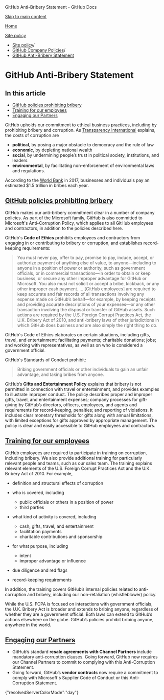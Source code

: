 GitHub Anti-Bribery Statement - GitHub Docs

[Skip to main content](#main-content)

[Home](/ru)

[Site policy](/ru/site-policy)

* [Site policy](/ru/site-policy)/
* [GitHub Company Policies](/ru/site-policy/github-company-policies)/
* [GitHub Anti-Bribery Statement](/ru/site-policy/github-company-policies/github-anti-bribery-statement)

GitHub Anti-Bribery Statement
==========

In this article
----------

* [GitHub policies prohibiting bribery](#github-policies-prohibiting-bribery)
* [Training for our employees](#training-for-our-employees)
* [Engaging our Partners](#engaging-our-partners)

GitHub upholds our commitment to ethical business practices, including by prohibiting bribery and corruption. As [Transparency International](https://www.transparency.org/what-is-corruption#costs-of-corruption) explains, the costs of corruption are

* **political**, by posing a major obstacle to democracy and the rule of law
* **economic**, by depleting national wealth
* **social**, by undermining people’s trust in political society, institutions, and leaders
* **environmental**, by facilitating non-enforcement of environmental laws and regulations.

According to the [World Bank](https://www.worldbank.org/en/topic/governance/brief/anti-corruption) in 2017, businesses and individuals pay an estimated $1.5 trillion in bribes each year.

[GitHub policies prohibiting bribery](#github-policies-prohibiting-bribery)
----------

GitHub makes our anti-bribery commitment clear in a number of company policies. As part of the Microsoft family, GitHub is also committed to Microsoft's Anti-Corruption Policy, which applies to all GitHub employees and contractors, in addition to the policies described here.

GitHub's **Code of Ethics** prohibits employees and contractors from engaging in or contributing to bribery or corruption, and establishes record-keeping requirements:

>
>
> You must never pay, offer to pay, promise to pay, induce, accept, or authorize payment of anything else of value, to anyone—including to anyone in a position of power or authority, such as government officials, or in commercial transactions—in order to obtain or keep business, or secure any other improper advantage for GitHub or Microsoft. You also must not solicit or accept a bribe, kickback, or any other improper cash payment. ... [GitHub employees] are required to keep accurate and fair records of all transactions involving any expense made on GitHub’s behalf—for example, by keeping receipts and providing accurate descriptions of your expenses—or any other transaction involving the disposal or transfer of GitHub assets. Such actions are required by the U.S. Foreign Corrupt Practices Act, the U.K. Bribery Act of 2010, and anti-bribery laws of other jurisdictions in which GitHub does business and are also simply the right thing to do.
>
>

GitHub's Code of Ethics elaborates on certain situations, including gifts, travel, and entertainment; facilitating payments; charitable donations; jobs; and working with representatives, as well as on who is considered a government official.

GitHub's Standards of Conduct prohibit:

>
>
> Bribing government officials or other individuals to gain an unfair advantage, and taking bribes from anyone.
>
>

GitHub’s **Gifts and Entertainment Policy** explains that bribery is not permitted in connection with travel or entertainment, and provides examples to illustrate improper conduct. The policy describes proper and improper gifts, travel, and entertainment expenses; company processes for gift-giving by GitHub’s directors, officers, employees, and agents and requirements for record-keeping, penalties; and reporting of violations. It includes clear monetary thresholds for gifts along with annual limitations, with limited exceptions for gifts approved by appropriate management. The policy is clear and easily accessible to GitHub employees and contractors.

[Training for our employees](#training-for-our-employees)
----------

GitHub employees are required to participate in training on corruption, including bribery. We also provide additional training for particularly relevant people and teams, such as our sales team. The training explains relevant elements of the U.S. Foreign Corrupt Practices Act and the U.K. Bribery Act of 2010. For example,

* definition and structural effects of corruption
* who is covered, including
  * public officials or others in a position of power
  * third parties

* what kind of activity is covered, including
  * cash, gifts, travel, and entertainment
  * facilitation payments
  * charitable contributions and sponsorship

* for what purpose, including
  * intent
  * improper advantage or influence

* due diligence and red flags
* record-keeping requirements

In addition, the training covers GitHub’s internal policies related to anti-corruption and bribery, including our non-retaliation (whistleblower) policy.

While the U.S. FCPA is focused on interactions with government officials, the U.K. Bribery Act is broader and extends to bribing anyone, regardless of whether they are a government official. Both laws can extend to GitHub’s actions elsewhere on the globe. GitHub’s policies prohibit bribing anyone, anywhere in the world.

[Engaging our Partners](#engaging-our-partners)
----------

* GitHub’s standard **resale agreements with Channel Partners** include mandatory anti-corruption clauses. Going forward, GitHub now requires our Channel Partners to commit to complying with this Anti-Corruption Statement.
* Going forward, GitHub’s **vendor contracts** now require a commitment to comply with Microsoft's Supplier Code of Conduct or this Anti-Corruption Statement.

{"resolvedServerColorMode":"day"}
